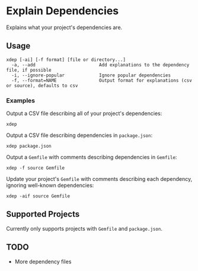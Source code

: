 # Explain Dependencies

Explains what your project's dependencies are.

## Usage

    xdep [-ai] [-f format] [file or directory...]
      -a, --add                        Add explanations to the dependency file, if possible
      -i, --ignore-popular             Ignore popular dependencies
      -f, --format=NAME                Output format for explanations (csv or source), defaults to csv

### Examples

Output a CSV file describing all of your project's dependencies:

    xdep

Output a CSV file describing dependencies in `package.json`:

    xdep package.json

Output a `Gemfile` with comments describing dependencies in `Gemfile`:

    xdep -f source Gemfile

Update your project's `Gemfile` with comments describing each
dependency, ignoring well-known dependencies:

    xdep -aif source Gemfile

## Supported Projects

Currently only supports projects with `Gemfile` and `package.json`.

## TODO

* More dependency files
